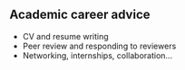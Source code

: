 ## Academic career advice

- CV and resume writing
- Peer review and responding to reviewers
- Networking, internships, collaboration...

